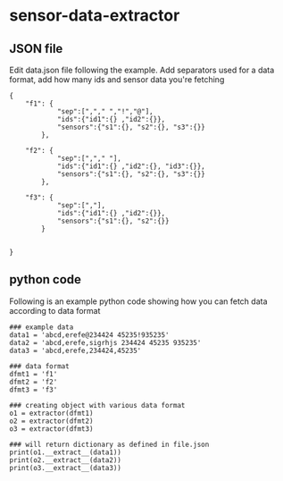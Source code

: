 # sensor-data-extractor

## JSON file
Edit data.json file following the example. Add separators used for a data format, add how many ids and sensor data you're fetching
```
{
    "f1": {
            "sep":[","," ","!","@"],
            "ids":{"id1":{} ,"id2":{}},
            "sensors":{"s1":{}, "s2":{}, "s3":{}}
        },
    
    "f2": {
            "sep":[","," "],
            "ids":{"id1":{} ,"id2":{}, "id3":{}},
            "sensors":{"s1":{}, "s2":{}, "s3":{}}
        },

    "f3": {
            "sep":[","],
            "ids":{"id1":{} ,"id2":{}},
            "sensors":{"s1":{}, "s2":{}}
        }
            
            
}
```

## python code
Following is an example python code showing how you can fetch data according to data format

```
### example data
data1 = 'abcd,erefe@234424 45235!935235'
data2 = 'abcd,erefe,sigrhjs 234424 45235 935235'
data3 = 'abcd,erefe,234424,45235'

### data format
dfmt1 = 'f1'
dfmt2 = 'f2'
dfmt3 = 'f3'

### creating object with various data format
o1 = extractor(dfmt1)
o2 = extractor(dfmt2)
o3 = extractor(dfmt3)

### will return dictionary as defined in file.json
print(o1.__extract__(data1))
print(o2.__extract__(data2))
print(o3.__extract__(data3))

